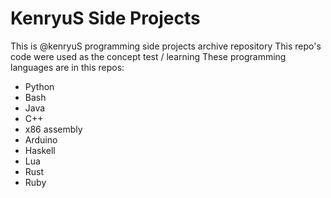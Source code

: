 # KenryuS Side Projects
This is @kenryuS programming side projects archive repository
This repo's code were used as the concept test / learning
These programming languages are in this repos:

- Python
- Bash
- Java
- C++
- x86 assembly
- Arduino
- Haskell
- Lua
- Rust
- Ruby
